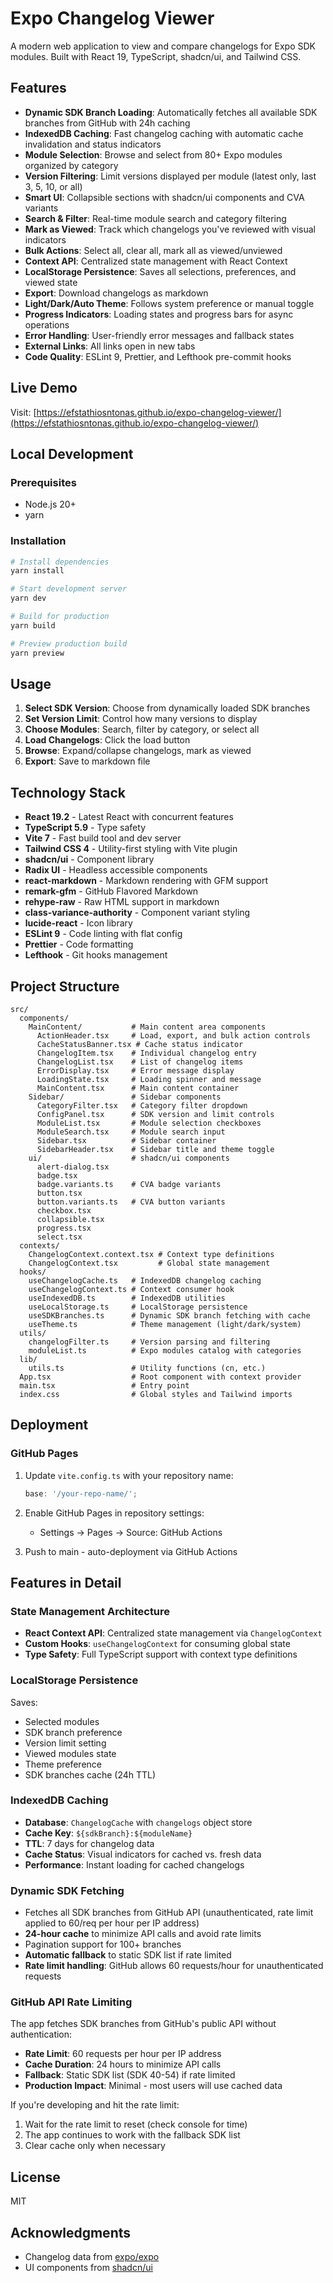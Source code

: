 # Expo Changelog Viewer

A modern web application to view and compare changelogs for Expo SDK modules. Built with React 19, TypeScript, shadcn/ui, and Tailwind CSS.

## Features

- **Dynamic SDK Branch Loading**: Automatically fetches all available SDK branches from GitHub with 24h caching
- **IndexedDB Caching**: Fast changelog caching with automatic cache invalidation and status indicators
- **Module Selection**: Browse and select from 80+ Expo modules organized by category
- **Version Filtering**: Limit versions displayed per module (latest only, last 3, 5, 10, or all)
- **Smart UI**: Collapsible sections with shadcn/ui components and CVA variants
- **Search & Filter**: Real-time module search and category filtering
- **Mark as Viewed**: Track which changelogs you've reviewed with visual indicators
- **Bulk Actions**: Select all, clear all, mark all as viewed/unviewed
- **Context API**: Centralized state management with React Context
- **LocalStorage Persistence**: Saves all selections, preferences, and viewed state
- **Export**: Download changelogs as markdown
- **Light/Dark/Auto Theme**: Follows system preference or manual toggle
- **Progress Indicators**: Loading states and progress bars for async operations
- **Error Handling**: User-friendly error messages and fallback states
- **External Links**: All links open in new tabs
- **Code Quality**: ESLint 9, Prettier, and Lefthook pre-commit hooks

## Live Demo

Visit: [https://efstathiosntonas.github.io/expo-changelog-viewer/](https://efstathiosntonas.github.io/expo-changelog-viewer/)

## Local Development

### Prerequisites

- Node.js 20+
- yarn

### Installation

```bash
# Install dependencies
yarn install

# Start development server
yarn dev

# Build for production
yarn build

# Preview production build
yarn preview
```

## Usage

1. **Select SDK Version**: Choose from dynamically loaded SDK branches
2. **Set Version Limit**: Control how many versions to display
3. **Choose Modules**: Search, filter by category, or select all
4. **Load Changelogs**: Click the load button
5. **Browse**: Expand/collapse changelogs, mark as viewed
6. **Export**: Save to markdown file

## Technology Stack

- **React 19.2** - Latest React with concurrent features
- **TypeScript 5.9** - Type safety
- **Vite 7** - Fast build tool and dev server
- **Tailwind CSS 4** - Utility-first styling with Vite plugin
- **shadcn/ui** - Component library
- **Radix UI** - Headless accessible components
- **react-markdown** - Markdown rendering with GFM support
- **remark-gfm** - GitHub Flavored Markdown
- **rehype-raw** - Raw HTML support in markdown
- **class-variance-authority** - Component variant styling
- **lucide-react** - Icon library
- **ESLint 9** - Code linting with flat config
- **Prettier** - Code formatting
- **Lefthook** - Git hooks management

## Project Structure

```
src/
  components/
    MainContent/           # Main content area components
      ActionHeader.tsx     # Load, export, and bulk action controls
      CacheStatusBanner.tsx # Cache status indicator
      ChangelogItem.tsx    # Individual changelog entry
      ChangelogList.tsx    # List of changelog items
      ErrorDisplay.tsx     # Error message display
      LoadingState.tsx     # Loading spinner and message
      MainContent.tsx      # Main content container
    Sidebar/               # Sidebar components
      CategoryFilter.tsx   # Category filter dropdown
      ConfigPanel.tsx      # SDK version and limit controls
      ModuleList.tsx       # Module selection checkboxes
      ModuleSearch.tsx     # Module search input
      Sidebar.tsx          # Sidebar container
      SidebarHeader.tsx    # Sidebar title and theme toggle
    ui/                    # shadcn/ui components
      alert-dialog.tsx
      badge.tsx
      badge.variants.ts    # CVA badge variants
      button.tsx
      button.variants.ts   # CVA button variants
      checkbox.tsx
      collapsible.tsx
      progress.tsx
      select.tsx
  contexts/
    ChangelogContext.context.tsx # Context type definitions
    ChangelogContext.tsx         # Global state management
  hooks/
    useChangelogCache.ts   # IndexedDB changelog caching
    useChangelogContext.ts # Context consumer hook
    useIndexedDB.ts        # IndexedDB utilities
    useLocalStorage.ts     # LocalStorage persistence
    useSDKBranches.ts      # Dynamic SDK branch fetching with cache
    useTheme.ts            # Theme management (light/dark/system)
  utils/
    changelogFilter.ts     # Version parsing and filtering
    moduleList.ts          # Expo modules catalog with categories
  lib/
    utils.ts               # Utility functions (cn, etc.)
  App.tsx                  # Root component with context provider
  main.tsx                 # Entry point
  index.css                # Global styles and Tailwind imports
```

## Deployment

### GitHub Pages

1. Update `vite.config.ts` with your repository name:

   ```typescript
   base: '/your-repo-name/';
   ```

2. Enable GitHub Pages in repository settings:
   - Settings → Pages → Source: GitHub Actions

3. Push to main - auto-deployment via GitHub Actions

## Features in Detail

### State Management Architecture

- **React Context API**: Centralized state management via `ChangelogContext`
- **Custom Hooks**: `useChangelogContext` for consuming global state
- **Type Safety**: Full TypeScript support with context type definitions

### LocalStorage Persistence

Saves:

- Selected modules
- SDK branch preference
- Version limit setting
- Viewed modules state
- Theme preference
- SDK branches cache (24h TTL)

### IndexedDB Caching

- **Database**: `ChangelogCache` with `changelogs` object store
- **Cache Key**: `${sdkBranch}:${moduleName}`
- **TTL**: 7 days for changelog data
- **Cache Status**: Visual indicators for cached vs. fresh data
- **Performance**: Instant loading for cached changelogs

### Dynamic SDK Fetching

- Fetches all SDK branches from GitHub API (unauthenticated, rate limit applied to 60/req per hour per IP address)
- **24-hour cache** to minimize API calls and avoid rate limits
- Pagination support for 100+ branches
- **Automatic fallback** to static SDK list if rate limited
- **Rate limit handling**: GitHub allows 60 requests/hour for unauthenticated requests

### GitHub API Rate Limiting

The app fetches SDK branches from GitHub's public API without authentication:

- **Rate Limit**: 60 requests per hour per IP address
- **Cache Duration**: 24 hours to minimize API calls
- **Fallback**: Static SDK list (SDK 40-54) if rate limited
- **Production Impact**: Minimal - most users will use cached data

If you're developing and hit the rate limit:

1. Wait for the rate limit to reset (check console for time)
2. The app continues to work with the fallback SDK list
3. Clear cache only when necessary

## License

MIT

## Acknowledgments

- Changelog data from [expo/expo](https://github.com/expo/expo)
- UI components from [shadcn/ui](https://ui.shadcn.com)
